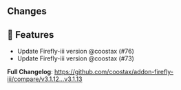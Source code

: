 ## Changes

## 🚀 Features

- Update Firefly-iii version @coostax (#76)
- Update Firefly-iii version @coostax (#73)

**Full Changelog**: https://github.com/coostax/addon-firefly-iii/compare/v3.1.12...v3.1.13
